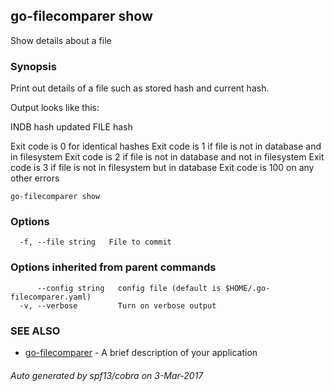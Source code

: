 ## go-filecomparer show

Show details about a file

### Synopsis


Print out details of a file such as stored hash and current hash.

Output looks like this:

INDB hash updated
FILE hash

Exit code is   0 for identical hashes
Exit code is   1 if file is not in database and in filesystem
Exit code is   2 if file is not in database and not in filesystem
Exit code is   3 if file is not in filesystem but in database
Exit code is 100 on any other errors

```
go-filecomparer show
```

### Options

```
  -f, --file string   File to commit
```

### Options inherited from parent commands

```
      --config string   config file (default is $HOME/.go-filecomparer.yaml)
  -v, --verbose         Turn on verbose output
```

### SEE ALSO
* [go-filecomparer](go-filecomparer.md)	 - A brief description of your application

###### Auto generated by spf13/cobra on 3-Mar-2017
